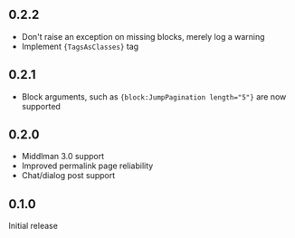 ## 0.2.2

- Don't raise an exception on missing blocks, merely log a warning
- Implement `{TagsAsClasses}` tag

## 0.2.1

- Block arguments, such as `{block:JumpPagination length="5"}` are now supported

## 0.2.0

- Middlman 3.0 support
- Improved permalink page reliability
- Chat/dialog post support

## 0.1.0

Initial release
